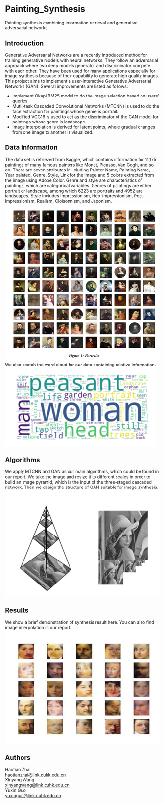 # Painting_Synthesis
Painting synthesis combining information retrieval and generative adversarial networks.
## Introduction
Generative Adversarial Networks are a recently introduced method for training generative models with neural networks. They follow an adversarial approach where two deep models generator and discriminator compete with each other. They have been used for many applications especially for image synthesis because of their capability to generate high quality images. This project aims to implement a user-interactive Generative Adversarial Networks (GAN). Several improvements are listed as follows:
* Implement Okapi BM25 model to do the image selection based on users’ queries.
* Mutli-task Cascaded Convolutional Networks (MTCNN) is used to do the face extraction for paintings whose genre is portrait.
* Modified VGG16 is used to act as the discriminator of the GAN model for paintings whose genre is landscape.
* Image interpolation is derived for latent points, where gradual changes from one image to another is visualized.
## Data Information
The data set is retrieved from Kaggle, which contains information for 11,175 paintings of many famous painters like Monet, Picasso, Van Gogh, and so on. There are seven attributes in- cluding Painter Name, Painting Name, Year painted, Genre, Style, Link for the image and 5 colors extracted from the image using Adobe Color. Genre and style are characteristics of paintings, which are categorical variables. Genres of paintings are either portrait or landscape, among which 6223 are portraits and 4952 are landscapes. Style includes Impressionism, Neo-Impressionism, Post-Impressionism, Realism, Cloisonnism, and Japonism. 
![pic](https://github.com/InCaseIDontCU/Painting_Synthesis/blob/main/截屏2023-04-06%2022.59.16.png)  
We also scatch the word cloud for our data containing relative information. 
![pic](https://github.com/InCaseIDontCU/Painting_Synthesis/blob/main/截屏2023-04-06%2022.59.45.png)  
## Algorithms
We apply MTCNN and GAN as our main algorithms, which could be found in our report. We take the image and resize it to different scales in order to build an image pyramid, which is the input of the three-staged cascaded network. Then we design the structure of GAN suitable for image synthesis.  
![pic](https://github.com/InCaseIDontCU/Painting_Synthesis/blob/main/截屏2023-04-06%2023.00.02.png)  
## Results
We show a brief demonstration of synthesis result here. You can also find image interpolation in our report.  
![pic](https://github.com/InCaseIDontCU/Painting_Synthesis/blob/main/截屏2023-04-06%2023.00.19.png)  
## Authors
Haotian Zhai  
haotianzhai@link.cuhk.edu.cn  
Xinyang Wang  
xinyangwang@link.cuhk.edu.cn  
Yuxin Guo  
yuxinguo@link.cuhk.edu.cn  
